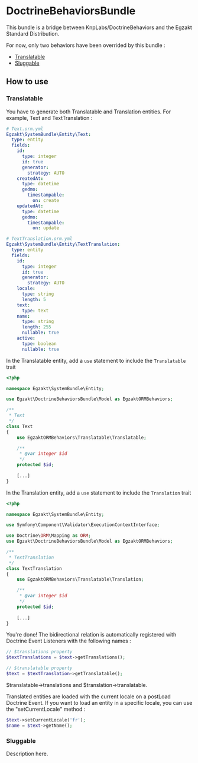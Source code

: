 DoctrineBehaviorsBundle
=======================

This bundle is a bridge between KnpLabs/DoctrineBehaviors and the Egzakt Standard Distribution.

For now, only two behaviors have been overrided by this bundle :

- [Translatable](#translatable)
- [Sluggable](#sluggable)

## How to use

### Translatable ###

You have to generate both Translatable and Translation entities. For example, Text and TextTranslation :

```yml
# Text.orm.yml
Egzakt\SystemBundle\Entity\Text:
  type: entity
  fields:
    id:
      type: integer
      id: true
      generator:
        strategy: AUTO
    createdAt:
      type: datetime
      gedmo:
        timestampable:
          on: create
    updatedAt:
      type: datetime
      gedmo:
        timestampable:
          on: update
```

```yml
# TextTranslation.orm.yml
Egzakt\SystemBundle\Entity\TextTranslation:
  type: entity
  fields:
    id:
      type: integer
      id: true
      generator:
        strategy: AUTO
    locale:
      type: string
      length: 5
    text:
      type: text
    name:
      type: string
      length: 255
      nullable: true
    active:
      type: boolean
      nullable: true
```

In the Translatable entity, add a `use` statement to include the `Translatable` trait

```php
<?php

namespace Egzakt\SystemBundle\Entity;

use Egzakt\DoctrineBehaviorsBundle\Model as EgzaktORMBehaviors;

/**
 * Text
 */
class Text
{
    use EgzaktORMBehaviors\Translatable\Translatable;

    /**
     * @var integer $id
     */
    protected $id;
    
    [...]
}
```

In the Translation entity, add a `use` statement to include the `Translation` trait

```php
<?php

namespace Egzakt\SystemBundle\Entity;

use Symfony\Component\Validator\ExecutionContextInterface;

use Doctrine\ORM\Mapping as ORM;
use Egzakt\DoctrineBehaviorsBundle\Model as EgzaktORMBehaviors;

/**
 * TextTranslation
 */
class TextTranslation
{
    use EgzaktORMBehaviors\Translatable\Translation;

    /**
     * @var integer $id
     */
    protected $id;
    
    [...]
}
```

You're done! The bidirectional relation is automatically registered with Doctrine Event Listeners with the following names :

```php
// $translations property
$textTranslations = $text->getTranslations();

// $translatable property
$text = $textTranslation->getTranslatable();
```
$translatable->translations and $translation->translatable.

Translated entities are loaded with the current locale on a postLoad Doctrine Event. If you want to load an entity in a specific locale, you can use the "setCurrentLocale" method :

```php
$text->setCurrentLocale('fr');
$name = $text->getName();
```

### Sluggable ###

Description here.
